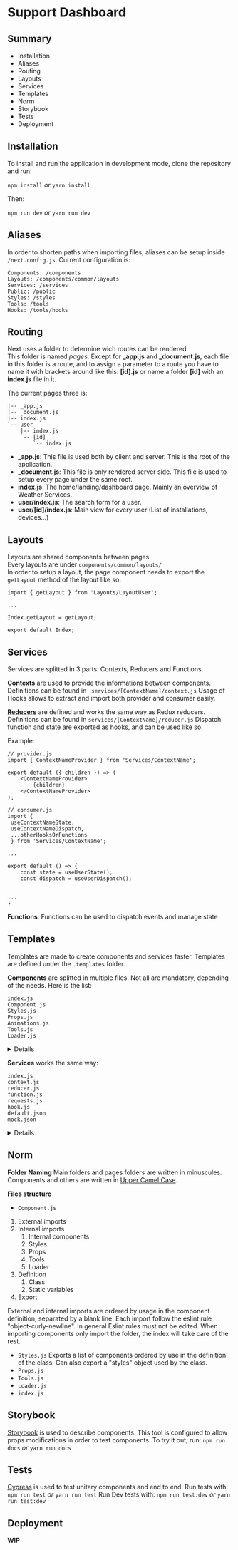 # Support Dashboard  
## Summary  

- Installation
- Aliases
- Routing  
- Layouts  
- Services  
- Templates  
- Norm
- Storybook
- Tests
- Deployment  

## Installation  
To install and run the application in development mode, clone the repository and run:

```npm install``` *or* ```yarn install```

Then:

```npm run dev``` *or* ```yarn run dev```

## Aliases  
  
In order to shorten paths when importing files, aliases can be setup inside ```/next.config.js```. 
Current configuration is:  
  
```  
Components: /components  
Layouts: /components/common/layouts  
Services: /services  
Public: /public  
Styles: /styles  
Tools: /tools  
Hooks: /tools/hooks  
```  
  
  
## Routing  
  
Next uses a folder to determine wich routes can be rendered.  
This folder is named *pages*. Except for **_app.js** and **_document.js**, each file in this folder is a route, and to assign a parameter to a route you have to name it with brackets around like this: **[id].js** or name a folder **[id]** with an **index.js** file in it.  
  
The current pages three is:  
  
```  
|-- _app.js  
|-- _document.js  
|-- index.js  
`-- user  
    |-- index.js  
    `-- [id]  
        `-- index.js  
```  
  
- **_app.js**: This file is used both by client and server. This is the root of the application.  
- **_document.js**: This file is only rendered server side. This file is used to setup every page under the same roof.  
- **index.js**: The home/landing/dashboard page. Mainly an overview of Weather Services.  
- **user/index.js**: The search form for a user.  
- **user/[id]/index.js**: Main view for every user (List of installations, devices...)  
  
## Layouts  
  
Layouts are shared components between pages.  
Every layouts are under ```components/common/layouts/```  
In order to setup a layout, the page component needs to export the ```getLayout``` method of the layout like so:  
  
```  
import { getLayout } from 'Layouts/LayoutUser';  
  
...  
  
Index.getLayout = getLayout;  
  
export default Index;  
```  
  
## Services  
  
Services are splitted in 3 parts: Contexts, Reducers and Functions.  

**[Contexts](https://reactjs.org/docs/hooks-reference.html#usecontext)** are used to provide the informations between components. Definitions can be found in ``` services/[ContextName]/context.js```
Usage of Hooks allows to extract and import both provider and consumer easily.

**[Reducers](https://reactjs.org/docs/hooks-reference.html#usereducer)** are defined and works the same way as Redux reducers. Definitions can be found in `services/[ContextName]/reducer.js`
Dispatch function and state are exported as hooks, and can be used like so.

Example:  
```
// provider.js
import { ContextNameProvider } from 'Services/ContextName';

export default ({ children }) => (
	<ContextNameProvider>
		{children}
	</ContextNameProvider>
);
```

```
// consumer.js
import {
 useContextNameState,
 useContextNameDispatch,
 ...otherHooksOrFunctions
 } from 'Services/ContextName';

...

export default () => {
	const state = useUserState();  
	const dispatch = useUserDispatch();


...
}
```
 
**Functions**: Functions can be used to dispatch events and manage state 
  
## Templates  
  
Templates are made to create components and services faster. Templates are defined under the ```.templates``` folder.  

**Components** are splitted in multiple files. Not all are mandatory, depending of the needs. Here is the list:  
  
```  
index.js
Component.js
Styles.js
Props.js
Animations.js
Tools.js
Loader.js
```

<details>
  <summary>Details</summary>

- ```index.js```: The export file.
- ```Component.js```: Component definition file, importing the others files to build it.
- ```Styles.js```: Styles of the component. Usage of [styled-components](https://www.styled-components.com).
- ```Props.js```: Props definitions ([prop-types](https://github.com/facebook/prop-types)), default props and others functions regarding the component's props.
- ```Animations.js```: Animations definitions. Usage of [framer-motion](https://www.framer.com/api/motion/).
- ```Tools.js```: Tools functions and others definitions that are used by the component.
- ```Loader.js```: Loader of the component, if any.  
</details>

**Services**  works the same way:
```
index.js
context.js
reducer.js
function.js
requests.js
hook.js
default.json
mock.json
```
<details>
  <summary>Details</summary>

- ```index.js```: The export file.
- ```context.js```: Context definition file. Provider and State/Dispatch Hooks
- ```reducer.js```: Reducer function definition.
- ```function.js```: Functions that calls requests, dispatch events and refresh state, among others.
- ```requests.js```: Functions of API calls.
- ```hook.js```: Hooks that can be used to update a state at first useEffect call.
- ```default.json```: Default state.
- ```mock.json```: Mock state. Used for tests.
</details>

## Norm

**Folder Naming**
Main folders and pages folders are written in minuscules. Components and others are written in [Upper Camel Case](https://wiki.c2.com/?UpperCamelCase).

**Files structure**
- ```Component.js```
1. External imports
2. Internal imports
    1. Internal components
    2. Styles
    3. Props
    4. Tools
    5. Loader
3. Definition
    1. Class
    2. Static variables
5. Export

External and internal imports are ordered by usage in the component definition, separated by a blank line.
Each import follow the eslint rule "object-curly-newline". In general Eslint rules must not be edited.
When importing components only import the folder, the index will take care of the rest.

- ```Styles.js```  Exports a list of components ordered by use in the definition of the class. Can also export a "styles" object used by the class.
- ```Props.js``` 
- ```Tools.js``` 
- ```Loader.js``` 
- ```index.js``` 

## Storybook

[Storybook](https://storybook.js.org/) is used to describe components. This tool is configured to allow props modifications in order to test components.
To try it out, run: ```npm run docs``` *or* ```yarn run docs```

## Tests

[Cypress](https://www.cypress.io/) is used to test unitary components and end to end.
Run tests with: ```npm run test``` *or* ```yarn run test```
Run Dev tests with: ```npm run test:dev``` *or* ```yarn run test:dev```

## Deployment

**WIP**
